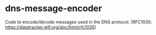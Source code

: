 # dns-message-encoder

Code to encode/decode messages used in the DNS protocol.
(RFC1035: https://datatracker.ietf.org/doc/html/rfc1035)
